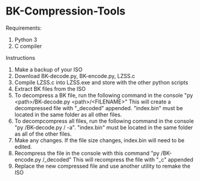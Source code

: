 # BK-Compression-Tools

Requirements:
1) Python 3
2) C compiler

Instructions
1) Make a backup of your ISO
2) Download BK-decode.py, BK-encode.py, LZSS.c
3) Compile LZSS.c into LZSS.exe and store with the other python scripts
4) Extract BK files from the ISO
5) To decompress a BK file, run the following command in the console "py \<path>/BK-decode.py \<path>/\<FILENAME>" This will create a decompressed file with "_decoded" appended. "index.bin" must be located in the same folder as all other files.
6) To decompcompress all files, run the following command in the console "py <path>/BK-decode.py <path to files>/ -a". "index.bin" must be located in the same folder as all of the other files.
7) Make any changes. If the file size changes, index.bin will need to be edited.
8) Recompress the file in the console with this command "py <path>/BK-encode.py <path>/<FILENAME>_decoded" This will recompress the file with "_c" appended
9) Replace the new compressed file and use another utility to remake the ISO
